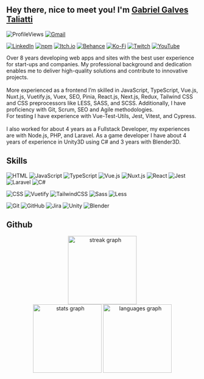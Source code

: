 ## Hey there, nice to meet you! I'm [Gabriel Galves Taliatti](https://galvesmash.com/)
![ProfileViews](https://komarev.com/ghpvc/?style=for-the-badge&username=Galvesmash&label=Profile%20views&color=70A5FD)
[![Gmail](https://img.shields.io/badge/Gmail-D14836?style=for-the-badge&logo=gmail&logoColor=white)](mailto:galvesmash.dev@gmail.com)

[![LinkedIn](https://img.shields.io/badge/Linkedin-%230077B5.svg?logo=linkedin&logoColor=white)](https://www.linkedin.com/in/galvesmash/)
[![npm](https://img.shields.io/badge/npm-CB3837?logo=npm&logoColor=fff)](https://www.npmjs.com/~galvesmash)
[![Itch.io](https://img.shields.io/badge/itch.io-%23FF0B34.svg?logo=Itch.io&logoColor=white)](https://galvesmash.itch.io/)
[![Behance](https://img.shields.io/badge/Behance-0054F7?logo=behance&logoColor=white)](https://www.behance.net/galvesmash)
[![Ko-Fi](https://img.shields.io/badge/Ko--fi-FF5E5B?logo=ko-fi&logoColor=white)](https://ko-fi.com/galvesmash)
[![Twitch](https://img.shields.io/badge/Twitch-%239146FF.svg?logo=Twitch&logoColor=white)](https://www.twitch.tv/galvesmash)
[![YouTube](https://img.shields.io/badge/YouTube-%23FF0000.svg?logo=YouTube&logoColor=white)](https://www.youtube.com/channel/UCnmUOQnQCA5cElOBEwt115w)

<p align="left">
  Over 8 years developing web apps and sites with the best user experience for start-ups and companies. My professional background and dedication enables me to deliver high-quality solutions and contribute to innovative projects.
  <br /><br />
  More experienced as a frontend I’m skilled in JavaScript, TypeScript, Vue.js, Nuxt.js, Vuetify.js, Vuex, SEO, Pinia, React.js, Next.js, Redux, Tailwind CSS and CSS preprocessors like LESS, SASS, and SCSS. Additionally, I have proficiency with Git, Scrum, SEO and Agile methodologies.
  <br />
  For testing I have experience with Vue-Test-Utils, Jest, Vitest, and Cypress.
  <br /><br />
  I also worked for about 4 years as a Fullstack Developer, my experiences are with Node.js, PHP, and Laravel. As a game developer I have about 4 years of experience in Unity3D using C# and 3 years with Blender3D.</p>

## Skills
![HTML](https://img.shields.io/badge/HTML-%23E34F26.svg?logo=html5&logoColor=white)
![JavaScript](https://img.shields.io/badge/JavaScript-F7DF1E?logo=javascript&logoColor=000)
![TypeScript](https://img.shields.io/badge/TypeScript-3178C6?logo=typescript&logoColor=fff)
![Vue.js](https://img.shields.io/badge/Vue.js-4FC08D?logo=vuedotjs&logoColor=fff)
![Nuxt.js](https://img.shields.io/badge/Nuxt.js-002E3B?logo=nuxtdotjs&logoColor=#00DC82)
![React](https://img.shields.io/badge/React-%2320232a.svg?logo=react&logoColor=%2361DAFB)
![Jest](https://img.shields.io/badge/Jest-C21325?logo=jest&logoColor=fff)
![Laravel](https://img.shields.io/badge/laravel-%23FF2D20.svg?logo=laravel&logoColor=white)
![C#](https://img.shields.io/badge/C%23-239120?logo=c-sharp&logoColor=white)

![CSS](https://img.shields.io/badge/CSS-1572B6?logo=css3&logoColor=fff)
![Vuetify](https://img.shields.io/badge/Vuetify-1867C0?logo=vuetify&logoColor=AEDDFF)
![TailwindCSS](https://img.shields.io/badge/Tailwind%20CSS-%2338B2AC.svg?logo=tailwind-css&logoColor=white)
![Sass](https://img.shields.io/badge/Sass-C69?logo=sass&logoColor=fff)
![Less](https://img.shields.io/badge/Less-1D365D?logo=less&logoColor=fff)

![Git](https://img.shields.io/badge/Git-F05032?logo=git&logoColor=fff)
![GitHub](https://img.shields.io/badge/GitHub-%23121011.svg?logo=github&logoColor=white)
![Jira](https://img.shields.io/badge/Jira-0052CC?logo=jira&logoColor=fff)
![Unity](https://img.shields.io/badge/Unity-%23000000.svg?logo=unity&logoColor=white)
![Blender](https://img.shields.io/badge/Blender-%23F5792A.svg?logo=blender&logoColor=white)

## Github
<div align="center">
  <img src="https://github-readme-streak-stats.herokuapp.com/?user=galvesmash&theme=tokyonight&hide_border=true&count_private=true" height="180" alt="streak graph" /><br />
  <img src="https://github-readme-stats.vercel.app/api?username=Galvesmash&rank_icon=github&theme=tokyonight&hide_border=true&count_private=true" height="180" alt="stats graph" />
  <img src="https://github-readme-stats.vercel.app/api/top-langs/?username=Galvesmash&theme=tokyonight&hide_border=true&include_all_commits=true&count_private=true&layout=compact" height="180" alt="languages graph" />
</div>
